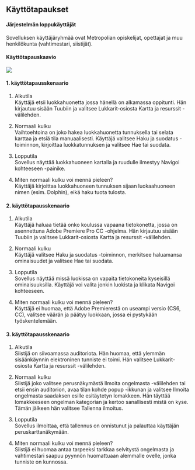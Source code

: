 ## Käyttötapaukset

#### Järjestelmän loppukäyttäjät

Sovelluksen käyttäjäryhmää ovat Metropolian opiskelijat, opettajat ja muu henkilökunta (vahtimestari, siistijät).

#### Käyttötapauskaavio

![](http://users.metropolia.fi/~santtk/Ohjelmistotuotanto-projekti-kaavio01.PNG)

#### 1. käyttötapausskenaario

1. Alkutila <br >
     Käyttäjä etsii luokkahuonetta jossa hänellä on alkamassa oppitunti. Hän kirjautuu sisään Tuubiin ja valitsee          Lukkarit-osiosta Kartta ja resurssit -välilehden.

2. Normaali kulku <br >
     Vaihtoehtoina on joko hakea luokkahuonetta tunnuksella tai selata karttaa ja etsiä tila manuaalisesti. Käyttäjä       valitsee Haku ja suodatus -toiminnon, kirjoittaa luokkatunnuksen ja valitsee Hae tai suodata.
      
3. Lopputila <br >
     Sovellus näyttää luokkahuoneen kartalla ja ruudulle ilmestyy Navigoi kohteeseen -painike.   

4. Miten normaali kulku voi mennä pieleen? <br >
     Käyttäjä kirjoittaa luokkahuoneen tunnuksen sijaan luokaahuoneen nimen (esim. Dolphin), eikä haku tuota tulosta.

#### 2. käyttötapausskenaario

1. Alkutila <br >
      Käyttäjä haluaa tietää onko koulussa vapaana tietokonetta, jossa on asennettuna Adobe Premiere Pro CC -ohjelma.          Hän kirjautuu sisään Tuubiin ja valitsee Lukkarit-osiosta Kartta ja resurssit -välilehden.

2. Normaali kulku <br >
      Käyttäjä valitsee Haku ja suodatus -toiminnon, merkitsee haluamansa ominaisuudet ja valitsee Hae tai suodata.

3. Lopputila <br >
      Sovellus näyttää missä luokissa on vapaita tietokoneita kyseisillä ominaisuuksilla. Käyttäjä voi valita jonkin           luokista ja klikata Navigoi kohteeseen.

4. Miten normaali kulku voi mennä pieleen? <br >
     Käyttäjä ei huomaa, että Adobe Premierestä on useampi versio (CS6, CC), valitsee väärän ja päätyy luokkaan, jossa ei pystykään työskentelemään.

#### 3. käyttötapausskenaario

1. Alkutila <br >
     Siistijä on siivoamassa auditoriota. Hän huomaa, että ylemmän sisäänkäynnin elektroninen tunniste ei toimi. Hän valitsee Lukkarit-osiosta Kartta ja resurssit -välilehden.

2. Normaali kulku <br >
     Siistijä joko valitsee perusnäkymästä Ilmoita ongelmasta -välilehden tai etsii ensin auditorion, avaa tilan kohde popup -ikkunan ja valitsee Ilmoita ongelmasta saadaksen esille esitäytetyn lomakkeen. Hän täyttää lomakkeeseen ongelman kategorian ja kertoo sanallisesti mistä on kyse. Tämän jälkeen hän valitsee Tallenna ilmoitus.
      
3. Lopputila <br >
     Sovellus ilmoittaa, että tallennus on onnistunut ja palauttaa käyttäjän peruskarttanäkymään.

4. Miten normaali kulku voi mennä pieleen? <br >
     Siistijä ei huomaa antaa tarpeeksi tarkkaa selvitystä ongelmasta ja vahtimestari saapuu pyynnön huomattuaan alemmalle ovelle, jonka tunniste on kunnossa.
